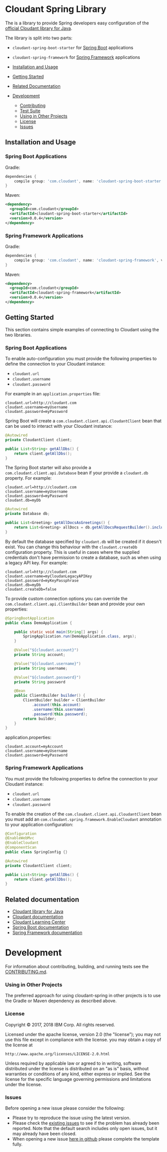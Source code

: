 # Cloudant Spring Library

The is a library to provide Spring developers easy configuration of the [official Cloudant library for Java](https://github.com/cloudant/java-cloudant/).

The library is split into two parts:
* `cloudant-spring-boot-starter` for [Spring Boot](https://projects.spring.io/spring-boot/) applications

* `cloudant-spring-framework` for [Spring Framework](https://projects.spring.io/spring-framework/) applications


* [Installation and Usage](#installation-and-usage)
* [Getting Started](#getting-started)
* [Related Documentation](#related-documentation)
* [Development](#development)
    * [Contributing](CONTRIBUTING.md)
    * [Test Suite](CONTRIBUTING.md#running-the-tests)
    * [Using in Other Projects](#using-in-other-projects)
    * [License](#license)
    * [Issues](#issues)

## Installation and Usage

### Spring Boot Applications

Gradle:
```groovy
dependencies {
    compile group: 'com.cloudant', name: 'cloudant-spring-boot-starter', version: '0.0.4'
}
```

Maven:
~~~ xml
<dependency>
  <groupId>com.cloudant</groupId>
  <artifactId>cloudant-spring-boot-starter</artifactId>
  <version>0.0.4</version>
</dependency>
~~~

### Spring Framework Applications

Gradle:
```groovy
dependencies {
    compile group: 'com.cloudant', name: 'cloudant-spring-framework', version: '0.0.4'
}
```

Maven:
~~~ xml
<dependency>
  <groupId>com.cloudant</groupId>
  <artifactId>cloudant-spring-framework</artifactId>
  <version>0.0.4</version>
</dependency>
~~~

## Getting Started

This section contains simple examples of connecting to Cloudant using the two libraries.

### Spring Boot Applications

To enable auto-configuration you must provide the following properties to define the connection to your Cloudant instance:

* `cloudant.url`
* `cloudant.username`
* `cloudant.password`

For example in an `application.properties` file:

~~~
cloudant.url=http://cloudant.com
cloudant.username=myUsername
cloudant.password=myPassword
~~~

Spring Boot will create a `com.cloudant.client.api.CloudantClient` bean that can be used to interact with your Cloudant instance:

~~~ java
@Autowired
private CloudantClient client;

public List<String> getAllDbs() {
    return client.getAllDbs();
}
~~~

The Spring Boot starter will also provide a `com.cloudant.client.api.Database` bean if your provide a `cloudant.db` property. For example:

~~~
cloudant.url=http://cloudant.com
cloudant.username=myUsername
cloudant.password=myPassword
cloudant.db=myDb
~~~

~~~ java
@Autowired
private Database db;

public List<Greeting> getAllDocsAsGreetings() {
    return List<Greeting> allDocs = db.getAllDocsRequestBuilder().includeDocs(true).build().getResponse().getDocsAs(Greeting.class);
}
~~~

By default the database specified by `cloudant.db` will be created if it doesn't exist. You can
change this behaviour with the `cloudant.createDb` configuration property. This is useful in cases
where the supplied credentials don't have permission to create a database, such as when using a
legacy API key. For example:

~~~
cloudant.url=http://cloudant.com
cloudant.username=myCloudanLegacyAPIKey
cloudant.password=myKeyPassphrase
cloudant.db=myDb
cloudant.createDb=false
~~~

To provide custom connection options you can override the `com.cloudant.client.api.ClientBuilder` bean and provide your own properties:

~~~ java
@SpringBootApplication
public class DemoApplication {

    public static void main(String[] args) {
        SpringApplication.run(DemoApplication.class, args);
    }

    @Value("${cloudant.account}")
    private String account;

    @Value("${cloudant.username}")
    private String username;

    @Value("${cloudant.password}")
    private String password

    @Bean
    public ClientBuilder builder() {
        ClientBuilder builder = ClientBuilder
            .account(this.account)
            .username(this.username)
            .password(this.password);
        return builder;
    }
}
~~~

application.properties:

~~~
cloudant.account=myAccount
cloudant.username=myUsername
cloudant.password=myPassword
~~~

### Spring Framework Applications

You must provide the following properties to define the connection to your Cloudant instance:

* `cloudant.url`
* `cloudant.username`
* `cloudant.password`

To enable the creation of the `com.cloudant.client.api.CloudantClient` bean you must add an `com.cloudant.spring.framework.EnableCloudant` annotation to your application configuration:

~~~ java
@Configuration
@EnableWebMvc
@EnableCloudant
@ComponentScan
public class SpringConfig {}
~~~

~~~ java
@Autowired
private CloudantClient client;

public List<String> getAllDbs() {
    return client.getAllDbs();
}
~~~

## Related documentation
* [Cloudant library for Java](https://github.com/cloudant/java-cloudant/)
* [Cloudant documentation](https://console.bluemix.net/docs/services/Cloudant/cloudant.html#overview)
* [Cloudant Learning Center](https://developer.ibm.com/clouddataservices/cloudant-learning-center/)
* [Spring Boot documentation](https://projects.spring.io/spring-boot/)
* [Spring Framework documentation](https://projects.spring.io/spring-framework/)

# Development

For information about contributing, building, and running tests see the [CONTRIBUTING.md](CONTRIBUTING.md).

### Using in Other Projects

The preferred approach for using cloudant-spring in other projects is to use the Gradle or Maven dependency as described above.

### License

Copyright © 2017, 2018 IBM Corp. All rights reserved.

Licensed under the apache license, version 2.0 (the "license"); you may not use this file except in compliance with the license.  you may obtain a copy of the license at

    http://www.apache.org/licenses/LICENSE-2.0.html

Unless required by applicable law or agreed to in writing, software distributed under the license is distributed on an "as is" basis, without warranties or conditions of any kind, either express or implied. See the license for the specific language governing permissions and limitations under the license.

### Issues

Before opening a new issue please consider the following:
* Please try to reproduce the issue using the latest version.
* Please check the [existing issues](https://github.com/cloudant/cloudant-spring/issues)
to see if the problem has already been reported. Note that the default search
includes only open issues, but it may already have been closed.
* When opening a new issue [here in github](../../issues) please complete the template fully.
